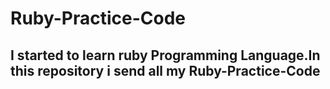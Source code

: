 # Ruby-Practice-Code
## I started to learn ruby Programming Language.In this repository i send all my Ruby-Practice-Code
